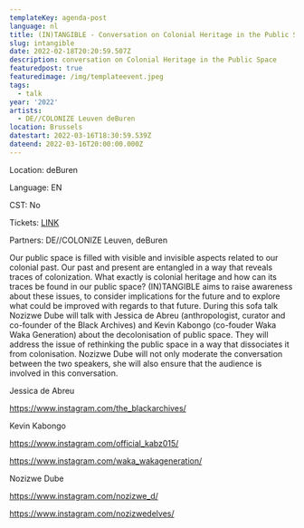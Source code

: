 ```yaml
---
templateKey: agenda-post
language: nl
title: (IN)TANGIBLE - Conversation on Colonial Heritage in the Public Space
slug: intangible
date: 2022-02-18T20:20:59.507Z
description: conversation on Colonial Heritage in the Public Space
featuredpost: true
featuredimage: /img/templateevent.jpeg
tags:
  - talk
year: '2022'
artists:
  - DE//COLONIZE Leuven deBuren
location: Brussels
datestart: 2022-03-16T18:30:59.539Z
dateend: 2022-03-16T20:00:00.000Z
---
```

Location: deBuren

Language: EN

CST: No

Tickets: [LINK](https://apps.ticketmatic.com/widgets/deburen/addtickets?event=916953847898&_ga=2.260954244.805361722.1645178195-1728300265.1644274746&_gac=1.162688718.1644274746.CjwKCAiAo4OQBhBBEiwA5KWu_1sRobAHcAHvX4eJqdY69dmXRkV3qNM5O57wIaub5g9aph2P6rYE5hoCsswQAvD_BwE#!/addtickets#%2Faddtickets)

Partners: DE//COLONIZE Leuven, deBuren

Our public space is filled with visible and invisible aspects related to our colonial past. Our past and present are entangled in a way that reveals traces of colonization. What exactly is colonial heritage and how can its traces be found in our public space? (IN)TANGIBLE aims to raise awareness about these issues, to consider implications for the future and to explore what could be improved with regards to that future. During this sofa talk Nozizwe Dube will talk with Jessica de Abreu (anthropologist, curator and co-founder of the Black Archives) and Kevin Kabongo (co-fouder Waka Waka Generation) about the decolonisation of public space. They will address the issue of rethinking the public space in a way that dissociates it from colonisation. Nozizwe Dube will not only moderate the conversation between the two speakers, she will also ensure that the audience is involved in this conversation.

Jessica de Abreu

https://www.instagram.com/the_blackarchives/

Kevin Kabongo

https://www.instagram.com/official_kabz015/

https://www.instagram.com/waka_wakageneration/

Nozizwe Dube

https://www.instagram.com/nozizwe_d/

https://www.instagram.com/nozizwedelves/
